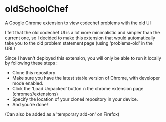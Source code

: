 # oldSchoolChef
A Google Chrome extension to view codechef problems with the old UI

I felt that the old codechef UI is a lot more minimalistic and simpler than the current one, so I decided to make this extension that would automatically take you to the old problem statement page (using 'problems-old' in the URL)

Since I haven't deployed this extension, you will only be able to run it locally by following these steps : 
- Clone this repository
- Make sure you have the latest stable version of Chrome, with developer mode enabled. 
- Click the 'Load Unpacked' button in the chrome extension page (chrome://extensions)
- Specify the location of your cloned repository in your device.
- And you're done! 

(Can also be added as a 'temporary add-on' on Firefox)
